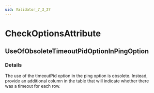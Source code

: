 ```yaml
---
uid: Validator_7_3_27
---
```


# CheckOptionsAttribute

## UseOfObsoleteTimeoutPidOptionInPingOption

<!-- Description, Properties, ... sections are auto-generated. -->
<!-- REPLACE ME AUTO-GENERATION -->

### Details

The use of the timeoutPid option in the ping option is obsolete. Instead, provide an additional column in the table that will indicate whether there was a timeout for each row.

<!-- Uncomment to add example code -->
<!--### Example code-->
